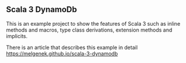 Scala 3 DynamoDb
---

This is an example project to show the features of Scala 3 such as inline methods and macros, type class derivations, extension methods and implicits.

There is an article that describes this example in detail https://melgenek.github.io/scala-3-dynamodb